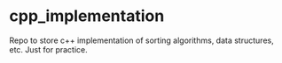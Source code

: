 # cpp_implementation
Repo to store c++ implementation of sorting algorithms, data structures, etc. Just for practice.
